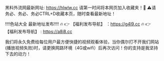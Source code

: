 黑料外流网最新网址: https://hlwlw.cc
请第一时间将本网页加入收藏夹！🙏
⚠请务必、务必、务必CTRL+D收藏本页，随时查看最新地址！

‼️‼️色站大全 最新地址发布‼️‼️
🔥 👉 【福利发布导航】 ：https://g4l9.cc
🔥 👉 【福利发布导航】 : https://a8i8.cc


我们将永久免费给每位用户最方便快捷的视频观看体验，当你偶尔打不开我们网站(播放视频失败)时，请更换网路环境（4G或wifi）后再次访问！你的支持是我坚持下去的动力！
